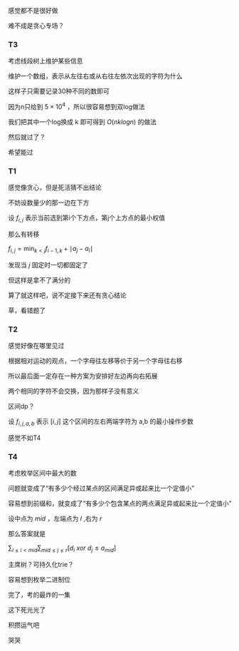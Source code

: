 感觉都不是很好做

难不成是贪心专场？



### T3

考虑线段树上维护某些信息

维护一个数组，表示从左往右或从右往左依次出现的字符为什么

这样子只需要记录30种不同的数即可

因为n只给到 $5\times 10^4$ ，所以很容易想到双log做法

我们把其中一个log换成 k 即可得到 $O(nklogn)$ 的做法

然后就过了？

希望能过

### T1

感觉像贪心，但是死活猜不出结论

不妨设数量少的那一边在下方

设 $f_{i,j}$ 表示当前选到第i个下方点，第j个上方点的最小权值

那么有转移

$f_{i,j}=\min_{k<j} f_{i-1,k}+ \mid a_j-a_i \mid$

发现当 $j$ 固定时一切都固定了

但这样是拿不了满分的

算了就这样吧，说不定接下来还有贪心结论



草，看错题了

### T2

感觉好像在哪里见过

根据相对运动的观点，一个字母往左移等价于另一个字母往右移

所以最后面一定存在一种方案为安排好左边再向右拓展



两个相同的字符不会交换，因为那样子没有意义

区间dp？

设 $f_{i,j,a,b}$ 表示 $[i,j]$ 这个区间的左右两端字符为 a,b 的最小操作步数



感觉不如T4



### T4

考虑枚举区间中最大的数

问题就变成了“有多少个经过某点的区间满足异或起来比一个定值小”

容易想到前缀和，就变成了“有多少个包含某点的两点满足异或起来比一个定值小”

设中点为 $mid$ ，左端点为 $l$ ,右为 $r$ 

那么答案就是

$\sum_{l \le i <mid}\sum_{mid\le j \le r}[d_i\ xor\ d_j \le a_{mid}]$

主席树？可持久化trie？

容易想到枚举二进制位









完了，考的最炸的一集

这下死光光了

积攒运气吧

哭哭



